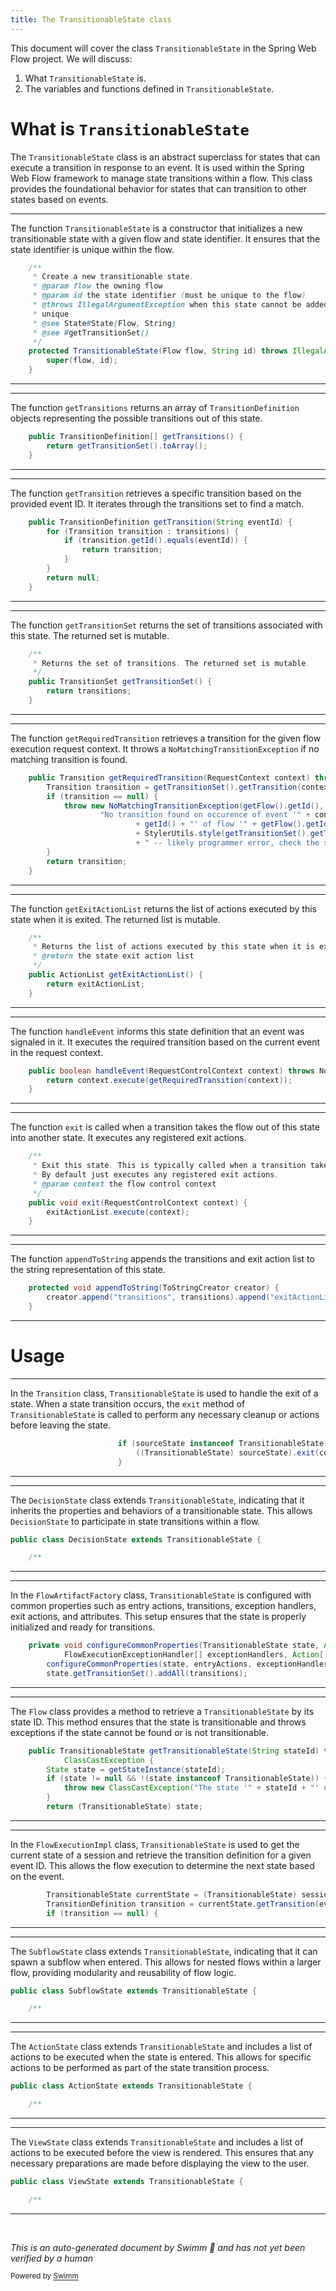 ```yaml
---
title: The TransitionableState class
---
```

This document will cover the class <SwmToken path="spring-webflow/src/main/java/org/springframework/webflow/engine/TransitionableState.java" pos="54:3:3" line-data="	protected TransitionableState(Flow flow, String id) throws IllegalArgumentException {">`TransitionableState`</SwmToken> in the Spring Web Flow project. We will discuss:

1. What <SwmToken path="spring-webflow/src/main/java/org/springframework/webflow/engine/TransitionableState.java" pos="54:3:3" line-data="	protected TransitionableState(Flow flow, String id) throws IllegalArgumentException {">`TransitionableState`</SwmToken> is.
2. The variables and functions defined in <SwmToken path="spring-webflow/src/main/java/org/springframework/webflow/engine/TransitionableState.java" pos="54:3:3" line-data="	protected TransitionableState(Flow flow, String id) throws IllegalArgumentException {">`TransitionableState`</SwmToken>.

# What is <SwmToken path="spring-webflow/src/main/java/org/springframework/webflow/engine/TransitionableState.java" pos="54:3:3" line-data="	protected TransitionableState(Flow flow, String id) throws IllegalArgumentException {">`TransitionableState`</SwmToken>

The <SwmToken path="spring-webflow/src/main/java/org/springframework/webflow/engine/TransitionableState.java" pos="54:3:3" line-data="	protected TransitionableState(Flow flow, String id) throws IllegalArgumentException {">`TransitionableState`</SwmToken> class is an abstract superclass for states that can execute a transition in response to an event. It is used within the Spring Web Flow framework to manage state transitions within a flow. This class provides the foundational behavior for states that can transition to other states based on events.

<SwmSnippet path="/spring-webflow/src/main/java/org/springframework/webflow/engine/TransitionableState.java" line="45">

---

The function <SwmToken path="spring-webflow/src/main/java/org/springframework/webflow/engine/TransitionableState.java" pos="54:3:3" line-data="	protected TransitionableState(Flow flow, String id) throws IllegalArgumentException {">`TransitionableState`</SwmToken> is a constructor that initializes a new transitionable state with a given flow and state identifier. It ensures that the state identifier is unique within the flow.

```java
	/**
	 * Create a new transitionable state.
	 * @param flow the owning flow
	 * @param id the state identifier (must be unique to the flow)
	 * @throws IllegalArgumentException when this state cannot be added to given flow, for instance when the id is not
	 * unique
	 * @see State#State(Flow, String)
	 * @see #getTransitionSet()
	 */
	protected TransitionableState(Flow flow, String id) throws IllegalArgumentException {
		super(flow, id);
	}
```

---

</SwmSnippet>

<SwmSnippet path="/spring-webflow/src/main/java/org/springframework/webflow/engine/TransitionableState.java" line="60">

---

The function <SwmToken path="spring-webflow/src/main/java/org/springframework/webflow/engine/TransitionableState.java" pos="60:7:7" line-data="	public TransitionDefinition[] getTransitions() {">`getTransitions`</SwmToken> returns an array of <SwmToken path="spring-webflow/src/main/java/org/springframework/webflow/engine/TransitionableState.java" pos="60:3:3" line-data="	public TransitionDefinition[] getTransitions() {">`TransitionDefinition`</SwmToken> objects representing the possible transitions out of this state.

```java
	public TransitionDefinition[] getTransitions() {
		return getTransitionSet().toArray();
	}
```

---

</SwmSnippet>

<SwmSnippet path="/spring-webflow/src/main/java/org/springframework/webflow/engine/TransitionableState.java" line="64">

---

The function <SwmToken path="spring-webflow/src/main/java/org/springframework/webflow/engine/TransitionableState.java" pos="64:5:5" line-data="	public TransitionDefinition getTransition(String eventId) {">`getTransition`</SwmToken> retrieves a specific transition based on the provided event ID. It iterates through the transitions set to find a match.

```java
	public TransitionDefinition getTransition(String eventId) {
		for (Transition transition : transitions) {
			if (transition.getId().equals(eventId)) {
				return transition;
			}
		}
		return null;
	}
```

---

</SwmSnippet>

<SwmSnippet path="/spring-webflow/src/main/java/org/springframework/webflow/engine/TransitionableState.java" line="75">

---

The function <SwmToken path="spring-webflow/src/main/java/org/springframework/webflow/engine/TransitionableState.java" pos="78:5:5" line-data="	public TransitionSet getTransitionSet() {">`getTransitionSet`</SwmToken> returns the set of transitions associated with this state. The returned set is mutable.

```java
	/**
	 * Returns the set of transitions. The returned set is mutable.
	 */
	public TransitionSet getTransitionSet() {
		return transitions;
	}
```

---

</SwmSnippet>

<SwmSnippet path="/spring-webflow/src/main/java/org/springframework/webflow/engine/TransitionableState.java" line="87">

---

The function <SwmToken path="spring-webflow/src/main/java/org/springframework/webflow/engine/TransitionableState.java" pos="87:5:5" line-data="	public Transition getRequiredTransition(RequestContext context) throws NoMatchingTransitionException {">`getRequiredTransition`</SwmToken> retrieves a transition for the given flow execution request context. It throws a <SwmToken path="spring-webflow/src/main/java/org/springframework/webflow/engine/TransitionableState.java" pos="87:14:14" line-data="	public Transition getRequiredTransition(RequestContext context) throws NoMatchingTransitionException {">`NoMatchingTransitionException`</SwmToken> if no matching transition is found.

```java
	public Transition getRequiredTransition(RequestContext context) throws NoMatchingTransitionException {
		Transition transition = getTransitionSet().getTransition(context);
		if (transition == null) {
			throw new NoMatchingTransitionException(getFlow().getId(), getId(), context.getCurrentEvent(),
					"No transition found on occurence of event '" + context.getCurrentEvent() + "' in state '"
							+ getId() + "' of flow '" + getFlow().getId() + "' -- valid transitional criteria are "
							+ StylerUtils.style(getTransitionSet().getTransitionCriterias())
							+ " -- likely programmer error, check the set of TransitionCriteria for this state");
		}
		return transition;
	}
```

---

</SwmSnippet>

<SwmSnippet path="/spring-webflow/src/main/java/org/springframework/webflow/engine/TransitionableState.java" line="99">

---

The function <SwmToken path="spring-webflow/src/main/java/org/springframework/webflow/engine/TransitionableState.java" pos="103:5:5" line-data="	public ActionList getExitActionList() {">`getExitActionList`</SwmToken> returns the list of actions executed by this state when it is exited. The returned list is mutable.

```java
	/**
	 * Returns the list of actions executed by this state when it is exited. The returned list is mutable.
	 * @return the state exit action list
	 */
	public ActionList getExitActionList() {
		return exitActionList;
	}
```

---

</SwmSnippet>

<SwmSnippet path="/spring-webflow/src/main/java/org/springframework/webflow/engine/TransitionableState.java" line="115">

---

The function <SwmToken path="spring-webflow/src/main/java/org/springframework/webflow/engine/TransitionableState.java" pos="115:5:5" line-data="	public boolean handleEvent(RequestControlContext context) throws NoMatchingTransitionException {">`handleEvent`</SwmToken> informs this state definition that an event was signaled in it. It executes the required transition based on the current event in the request context.

```java
	public boolean handleEvent(RequestControlContext context) throws NoMatchingTransitionException {
		return context.execute(getRequiredTransition(context));
	}
```

---

</SwmSnippet>

<SwmSnippet path="/spring-webflow/src/main/java/org/springframework/webflow/engine/TransitionableState.java" line="119">

---

The function <SwmToken path="spring-webflow/src/main/java/org/springframework/webflow/engine/TransitionableState.java" pos="121:15:15" line-data="	 * By default just executes any registered exit actions.">`exit`</SwmToken> is called when a transition takes the flow out of this state into another state. It executes any registered exit actions.

```java
	/**
	 * Exit this state. This is typically called when a transition takes the flow out of this state into another state.
	 * By default just executes any registered exit actions.
	 * @param context the flow control context
	 */
	public void exit(RequestControlContext context) {
		exitActionList.execute(context);
	}
```

---

</SwmSnippet>

<SwmSnippet path="/spring-webflow/src/main/java/org/springframework/webflow/engine/TransitionableState.java" line="128">

---

The function <SwmToken path="spring-webflow/src/main/java/org/springframework/webflow/engine/TransitionableState.java" pos="128:5:5" line-data="	protected void appendToString(ToStringCreator creator) {">`appendToString`</SwmToken> appends the transitions and exit action list to the string representation of this state.

```java
	protected void appendToString(ToStringCreator creator) {
		creator.append("transitions", transitions).append("exitActionList", exitActionList);
	}
```

---

</SwmSnippet>

# Usage

<SwmSnippet path="/spring-webflow/src/main/java/org/springframework/webflow/engine/Transition.java" line="224">

---

In the <SwmToken path="spring-webflow/src/main/java/org/springframework/webflow/engine/TransitionableState.java" pos="65:4:4" line-data="		for (Transition transition : transitions) {">`Transition`</SwmToken> class, <SwmToken path="spring-webflow/src/main/java/org/springframework/webflow/engine/Transition.java" pos="224:8:8" line-data="						if (sourceState instanceof TransitionableState) {">`TransitionableState`</SwmToken> is used to handle the exit of a state. When a state transition occurs, the <SwmToken path="spring-webflow/src/main/java/org/springframework/webflow/engine/Transition.java" pos="225:9:9" line-data="							((TransitionableState) sourceState).exit(context);">`exit`</SwmToken> method of <SwmToken path="spring-webflow/src/main/java/org/springframework/webflow/engine/Transition.java" pos="224:8:8" line-data="						if (sourceState instanceof TransitionableState) {">`TransitionableState`</SwmToken> is called to perform any necessary cleanup or actions before leaving the state.

```java
						if (sourceState instanceof TransitionableState) {
							((TransitionableState) sourceState).exit(context);
						}
```

---

</SwmSnippet>

<SwmSnippet path="/spring-webflow/src/main/java/org/springframework/webflow/engine/DecisionState.java" line="29">

---

The <SwmToken path="spring-webflow/src/main/java/org/springframework/webflow/engine/DecisionState.java" pos="29:4:4" line-data="public class DecisionState extends TransitionableState {">`DecisionState`</SwmToken> class extends <SwmToken path="spring-webflow/src/main/java/org/springframework/webflow/engine/DecisionState.java" pos="29:8:8" line-data="public class DecisionState extends TransitionableState {">`TransitionableState`</SwmToken>, indicating that it inherits the properties and behaviors of a transitionable state. This allows <SwmToken path="spring-webflow/src/main/java/org/springframework/webflow/engine/DecisionState.java" pos="29:4:4" line-data="public class DecisionState extends TransitionableState {">`DecisionState`</SwmToken> to participate in state transitions within a flow.

```java
public class DecisionState extends TransitionableState {

	/**
```

---

</SwmSnippet>

<SwmSnippet path="/spring-webflow/src/main/java/org/springframework/webflow/engine/builder/FlowArtifactFactory.java" line="223">

---

In the <SwmToken path="spring-webflow/src/main/java/org/springframework/webflow/engine/builder/FlowArtifactFactory.java" pos="48:4:4" line-data="public class FlowArtifactFactory {">`FlowArtifactFactory`</SwmToken> class, <SwmToken path="spring-webflow/src/main/java/org/springframework/webflow/engine/builder/FlowArtifactFactory.java" pos="223:7:7" line-data="	private void configureCommonProperties(TransitionableState state, Action[] entryActions, Transition[] transitions,">`TransitionableState`</SwmToken> is configured with common properties such as entry actions, transitions, exception handlers, exit actions, and attributes. This setup ensures that the state is properly initialized and ready for transitions.

```java
	private void configureCommonProperties(TransitionableState state, Action[] entryActions, Transition[] transitions,
			FlowExecutionExceptionHandler[] exceptionHandlers, Action[] exitActions, AttributeMap<?> attributes) {
		configureCommonProperties(state, entryActions, exceptionHandlers, attributes);
		state.getTransitionSet().addAll(transitions);
```

---

</SwmSnippet>

<SwmSnippet path="/spring-webflow/src/main/java/org/springframework/webflow/engine/Flow.java" line="318">

---

The <SwmToken path="spring-webflow/src/main/java/org/springframework/webflow/engine/TransitionableState.java" pos="51:10:10" line-data="	 * @see State#State(Flow, String)">`Flow`</SwmToken> class provides a method to retrieve a <SwmToken path="spring-webflow/src/main/java/org/springframework/webflow/engine/Flow.java" pos="318:3:3" line-data="	public TransitionableState getTransitionableState(String stateId) throws IllegalArgumentException,">`TransitionableState`</SwmToken> by its state ID. This method ensures that the state is transitionable and throws exceptions if the state cannot be found or is not transitionable.

```java
	public TransitionableState getTransitionableState(String stateId) throws IllegalArgumentException,
			ClassCastException {
		State state = getStateInstance(stateId);
		if (state != null && !(state instanceof TransitionableState)) {
			throw new ClassCastException("The state '" + stateId + "' of flow '" + getId() + "' must be transitionable");
		}
		return (TransitionableState) state;
```

---

</SwmSnippet>

<SwmSnippet path="/spring-webflow/src/main/java/org/springframework/webflow/engine/impl/FlowExecutionImpl.java" line="443">

---

In the <SwmToken path="spring-webflow/src/main/java/org/springframework/webflow/engine/impl/FlowExecutionImpl.java" pos="73:4:4" line-data="public class FlowExecutionImpl implements FlowExecution, Externalizable {">`FlowExecutionImpl`</SwmToken> class, <SwmToken path="spring-webflow/src/main/java/org/springframework/webflow/engine/impl/FlowExecutionImpl.java" pos="443:1:1" line-data="		TransitionableState currentState = (TransitionableState) session.getState();">`TransitionableState`</SwmToken> is used to get the current state of a session and retrieve the transition definition for a given event ID. This allows the flow execution to determine the next state based on the event.

```java
		TransitionableState currentState = (TransitionableState) session.getState();
		TransitionDefinition transition = currentState.getTransition(eventId);
		if (transition == null) {
```

---

</SwmSnippet>

<SwmSnippet path="/spring-webflow/src/main/java/org/springframework/webflow/engine/SubflowState.java" line="41">

---

The <SwmToken path="spring-webflow/src/main/java/org/springframework/webflow/engine/SubflowState.java" pos="41:4:4" line-data="public class SubflowState extends TransitionableState {">`SubflowState`</SwmToken> class extends <SwmToken path="spring-webflow/src/main/java/org/springframework/webflow/engine/SubflowState.java" pos="41:8:8" line-data="public class SubflowState extends TransitionableState {">`TransitionableState`</SwmToken>, indicating that it can spawn a subflow when entered. This allows for nested flows within a larger flow, providing modularity and reusability of flow logic.

```java
public class SubflowState extends TransitionableState {

	/**
```

---

</SwmSnippet>

<SwmSnippet path="/spring-webflow/src/main/java/org/springframework/webflow/engine/ActionState.java" line="44">

---

The <SwmToken path="spring-webflow/src/main/java/org/springframework/webflow/engine/ActionState.java" pos="44:4:4" line-data="public class ActionState extends TransitionableState {">`ActionState`</SwmToken> class extends <SwmToken path="spring-webflow/src/main/java/org/springframework/webflow/engine/ActionState.java" pos="44:8:8" line-data="public class ActionState extends TransitionableState {">`TransitionableState`</SwmToken> and includes a list of actions to be executed when the state is entered. This allows for specific actions to be performed as part of the state transition process.

```java
public class ActionState extends TransitionableState {

	/**
```

---

</SwmSnippet>

<SwmSnippet path="/spring-webflow/src/main/java/org/springframework/webflow/engine/ViewState.java" line="41">

---

The <SwmToken path="spring-webflow/src/main/java/org/springframework/webflow/engine/ViewState.java" pos="41:4:4" line-data="public class ViewState extends TransitionableState {">`ViewState`</SwmToken> class extends <SwmToken path="spring-webflow/src/main/java/org/springframework/webflow/engine/ViewState.java" pos="41:8:8" line-data="public class ViewState extends TransitionableState {">`TransitionableState`</SwmToken> and includes a list of actions to be executed before the view is rendered. This ensures that any necessary preparations are made before displaying the view to the user.

```java
public class ViewState extends TransitionableState {

	/**
```

---

</SwmSnippet>

&nbsp;

*This is an auto-generated document by Swimm 🌊 and has not yet been verified by a human*

<SwmMeta version="3.0.0" repo-id="Z2l0aHViJTNBJTNBc3ByaW5nLXdlYmZsb3ctZGVtbyUzQSUzQWdpbGFkbmF2b3Q=" repo-name="spring-webflow-demo"><sup>Powered by [Swimm](/)</sup></SwmMeta>
